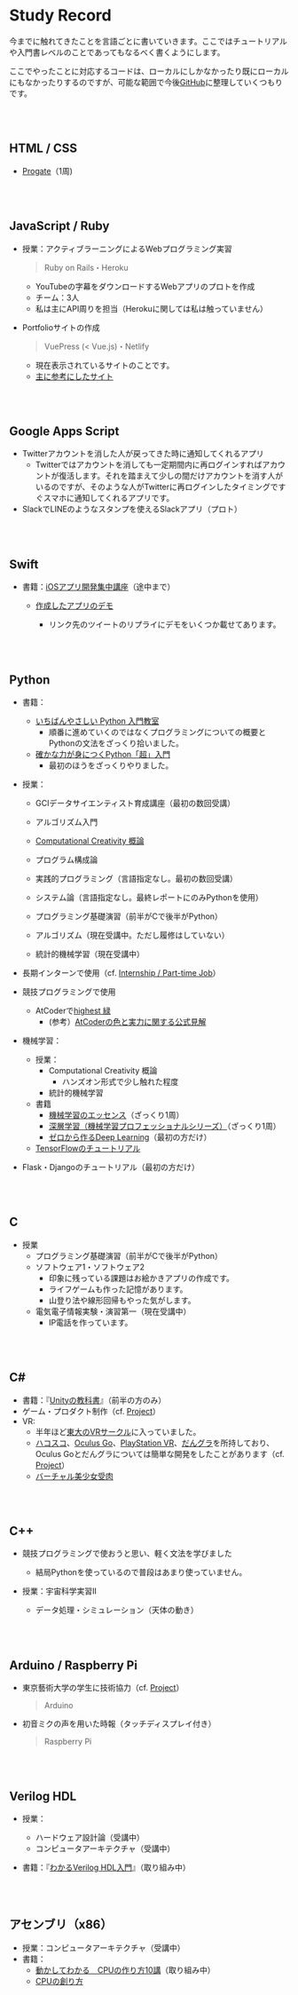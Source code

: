 # Study Record

今までに触れてきたことを言語ごとに書いていきます。ここではチュートリアルや入門書レベルのことであってもなるべく書くようにします。

ここでやったことに対応するコードは、ローカルにしかなかったり既にローカルにもなかったりするのですが、可能な範囲で今後[GitHub](https://github.com/rita-rita-ritan)に整理していくつもりです。

<br></br>



## HTML / CSS

* [Progate](https://prog-8.com/)（1周)

  <br></br>
  
  

## JavaScript / Ruby
* 授業：アクティブラーニングによるWebプログラミング実習

  > Ruby on Rails・Heroku

  * YouTubeの字幕をダウンロードするWebアプリのプロトを作成
  * チーム：3人
  * 私は主にAPI周りを担当（Herokuに関しては私は触っていません）

* Portfolioサイトの作成

  > VuePress (< Vue.js)・Netlify

  * 現在表示されているサイトのことです。
  * [主に参考にしたサイト](https://qiita.com/ozaki25/items/a1988b01f83f6616b7f9)

<br></br>



## Google Apps Script

* Twitterアカウントを消した人が戻ってきた時に通知してくれるアプリ
  * Twitterではアカウントを消しても一定期間内に再ログインすればアカウントが復活します。それを踏まえて少しの間だけアカウントを消す人がいるのですが、そのような人がTwitterに再ログインしたタイミングですぐスマホに通知してくれるアプリです。
* SlackでLINEのようなスタンプを使えるSlackアプリ（プロト）

<br></br>

## Swift

* 書籍：[iOSアプリ開発集中講座](https://www.amazon.co.jp/dp/B07K8RH5J2/ref=dp-kindle-redirect?_encoding=UTF8&btkr=1)（途中まで）

  * [作成したアプリのデモ](https://twitter.com/rita_rita_ritan/status/1216726702564368384?s=20)

    * リンク先のツイートのリプライにデモをいくつか載せてあります。

    <br></br>

## Python

* 書籍：

  * [いちばんやさしい Python 入門教室](https://www.amazon.co.jp/dp/B06Y3ZVS9Y/ref=dp-kindle-redirect?_encoding=UTF8&btkr=1)
    * 順番に進めていくのではなくプログラミングについての概要とPythonの文法をざっくり拾いました。
  * [確かな力が身につくPython「超」入門](https://www.amazon.co.jp/dp/B01D1QNN44/ref=dp-kindle-redirect?_encoding=UTF8&btkr=1)
    * 最初のほうをざっくりやりました。
* 授業：

  * GCIデータサイエンティスト育成講座（最初の数回受講）
  
  * アルゴリズム入門
  * [Computational Creativity 概論]([http://naotokui.net/2018/09/%E6%9D%B1%E5%A4%A7%E3%81%A7%E3%81%AE%E6%8E%88%E6%A5%AD-computational-creativity%E6%A6%82%E8%AB%96/](http://naotokui.net/2018/09/東大での授業-computational-creativity概論/))
  
  * プログラム構成論
  * 実践的プログラミング（言語指定なし。最初の数回受講）
  
  * システム論（言語指定なし。最終レポートにのみPythonを使用）
  * プログラミング基礎演習（前半がCで後半がPython）
  
  * アルゴリズム（現在受講中。ただし履修はしていない）
  * 統計的機械学習（現在受講中）
* 長期インターンで使用（cf. [Internship / Part-time Job](overview.html#internship-part-time-job)）
* 競技プログラミングで使用

  * AtCoderで[highest 緑](https://atcoder.jp/users/rita_n)
    *  (参考）[AtCoderの色と実力に関する公式見解](http://chokudai.hatenablog.com/entry/2019/02/11/155904)
* 機械学習：
  * 授業：
    * Computational Creativity 概論
      * ハンズオン形式で少し触れた程度
    * 統計的機械学習
  * 書籍
    * [機械学習のエッセンス](https://www.amazon.co.jp/dp/B07GYS3RG7/ref=dp-kindle-redirect?_encoding=UTF8&btkr=1)（ざっくり1周）
    * [深層学習（機械学習プロフェッショナルシリーズ）](https://www.amazon.co.jp/dp/B018K6C99A/ref=dp-kindle-redirect?_encoding=UTF8&btkr=1)（ざっくり1周）
    * [ゼロから作るDeep Learning]([https://www.amazon.co.jp/%E3%82%BC%E3%83%AD%E3%81%8B%E3%82%89%E4%BD%9C%E3%82%8BDeep-Learning-%E2%80%95Python%E3%81%A7%E5%AD%A6%E3%81%B6%E3%83%87%E3%82%A3%E3%83%BC%E3%83%97%E3%83%A9%E3%83%BC%E3%83%8B%E3%83%B3%E3%82%B0%E3%81%AE%E7%90%86%E8%AB%96%E3%81%A8%E5%AE%9F%E8%A3%85-%E6%96%8E%E8%97%A4-%E5%BA%B7%E6%AF%85/dp/4873117585](https://www.amazon.co.jp/ゼロから作るDeep-Learning-―Pythonで学ぶディープラーニングの理論と実装-斎藤-康毅/dp/4873117585))（最初の方だけ）
  * [TensorFlowのチュートリアル](https://www.tensorflow.org/tutorials/keras/classification?hl=ja)
* Flask・Djangoのチュートリアル（最初の方だけ）

<br></br>

## C

* 授業
  * プログラミング基礎演習（前半がCで後半がPython）
  * ソフトウェア1・ソフトウェア2
    * 印象に残っている課題はお絵かきアプリの作成です。
    * ライフゲームも作った記憶があります。
    * 山登り法や線形回帰もやった気がします。
  * 電気電子情報実験・演習第一（現在受講中）
    * IP電話を作っています。

<br></br>

## C#

* 書籍：『[Unityの教科書](https://www.amazon.co.jp/dp/B075SRPX3R/ref=dp-kindle-redirect?_encoding=UTF8&btkr=1)』（前半の方のみ）
* ゲーム・プロダクト制作（cf. [Project](overview.html#project)）
* VR:
  * 半年ほど[東大のVRサークル](http://utvirtual.tech/)に入っていました。
  * [ハコスコ](https://hacosco.com/vr-goggle/)、[Oculus Go](https://www.oculus.com/go/?locale=ja_JP)、[PlayStation VR](https://www.playstation.com/ja-jp/explore/playstation-vr/)、[だんグラ](https://dangla.jp/)を所持しており、Oculus Goとだんグラについては簡単な開発をしたことがあります（cf. [Project](overview.html#project)）
  * [バーチャル美少女受肉](https://twitter.com/rita_rita_ritan/status/1144632857580564481?s=20)

<br></br>

## C++

* 競技プログラミングで使おうと思い、軽く文法を学びました

  * 結局Pythonを使っているので普段はあまり使っていません。

* 授業：宇宙科学実習Ⅱ

  * データ処理・シミュレーション（天体の動き）

    <br></br>

## Arduino / Raspberry Pi

* 東京藝術大学の学生に技術協力（cf. [Project](overview.html#project)）

  > Arduino

  

* 初音ミクの声を用いた時報（タッチディスプレイ付き）

  > Raspberry Pi

  <br></br>

## Verilog HDL

* 授業：
  * ハードウェア設計論（受講中）
  * コンピュータアーキテクチャ（受講中）

* 書籍：『[わかるVerilog HDL入門]([https://www.amazon.co.jp/%E3%82%8F%E3%81%8B%E3%82%8BVerilog-HDL%E5%85%A5%E9%96%80%E2%80%95%E6%96%87%E6%B3%95%E3%81%AE%E5%9F%BA%E7%A4%8E%E3%81%8B%E3%82%89%E8%AB%96%E7%90%86%E5%9B%9E%E8%B7%AF%E8%A8%AD%E8%A8%88%E3%80%81%E8%AB%96%E7%90%86%E5%90%88%E6%88%90%E3%80%81%E5%AE%9F%E8%A3%85%E3%81%BE%E3%81%A7-%E3%83%88%E3%83%A9%E3%83%B3%E3%82%B8%E3%82%B9%E3%82%BF%E6%8A%80%E8%A1%93SPECIAL-%E6%9C%A8%E6%9D%91-%E7%9C%9F%E4%B9%9F/dp/4789837564](https://www.amazon.co.jp/わかるVerilog-HDL入門―文法の基礎から論理回路設計、論理合成、実装まで-トランジスタ技術SPECIAL-木村-真也/dp/4789837564))』（取り組み中）

<br></br>

## アセンブリ（x86）

* 授業：コンピュータアーキテクチャ（受講中）
* 書籍：
  * [動かしてわかる　CPUの作り方10講](https://www.amazon.co.jp/dp/B07WNLZJC4/ref=dp-kindle-redirect?_encoding=UTF8&btkr=1)（取り組み中）
  * [CPUの創り方]([https://www.amazon.co.jp/CPU%E3%81%AE%E5%89%B5%E3%82%8A%E3%81%8B%E3%81%9F-%E6%B8%A1%E6%B3%A2-%E9%83%81/dp/4839909865](https://www.amazon.co.jp/CPUの創りかた-渡波-郁/dp/4839909865))